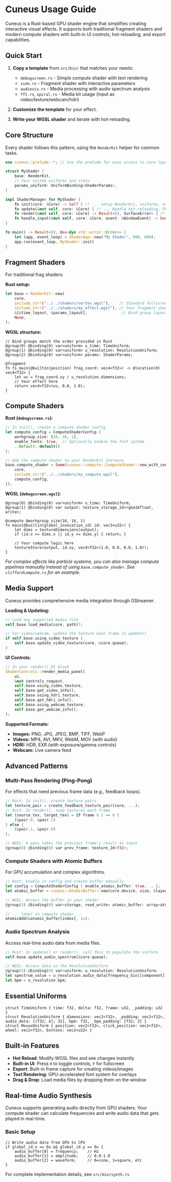 # Cuneus Usage Guide

Cuneus is a Rust-based GPU shader engine that simplifies creating interactive visual effects. It supports both traditional fragment shaders and modern compute shaders with built-in UI controls, hot-reloading, and export capabilities.

## Quick Start

1. **Copy a template** from `src/bin/` that matches your needs:
   - `debugscreen.rs` - Simple compute shader with text rendering
   - `sinh.rs` - Fragment shader with interactive parameters  
   - `audiovis.rs` - Media processing with audio spectrum analysis
   - `fft.rs`, `spiral.rs` - Media kit usage (input as video/texture/webcam/hdri)

2.  **Customize the template** for your effect.
3.  **Write your WGSL shader** and iterate with hot-reloading.

## Core Structure

Every shader follows this pattern, using the `RenderKit` helper for common tasks.

```rust
use cuneus::prelude::*; // Use the prelude for easy access to core types

struct MyShader {
    base: RenderKit,
    // Your custom uniforms and state
    params_uniform: UniformBinding<ShaderParams>,
}

impl ShaderManager for MyShader {
    fn init(core: &Core) -> Self { /* ... Setup RenderKit, uniforms, etc. ... */ }
    fn update(&mut self, core: &Core) { /* ... Handle hot-reloading, FPS, etc. ... */ }
    fn render(&mut self, core: &Core) -> Result<(), SurfaceError> { /* ... Render logic ... */ }
    fn handle_input(&mut self, core: &Core, event: &WindowEvent) -> bool { /* ... Input logic ... */ }
}

fn main() -> Result<(), Box<dyn std::error::Error>> {
    let (app, event_loop) = ShaderApp::new("My Shader", 800, 600);
    app.run(event_loop, MyShader::init)
}
```

## Fragment Shaders

For traditional frag shaders:

**Rust setup:**

```rust
let base = RenderKit::new(
    core,
    include_str!("../../shaders/vertex.wgsl"),    // Standard fullscreen quad
    include_str!("../../shaders/my_effect.wgsl"), // Your fragment shader
    &[&time_layout, &params_layout],               // Bind group layouts
    None,
);
```

**WGSL structure:**
```wgsl
// Bind groups match the order provided in Rust
@group(0) @binding(0) var<uniform> u_time: TimeUniform;
@group(1) @binding(0) var<uniform> u_resolution: ResolutionUniform;
@group(2) @binding(0) var<uniform> params: ShaderParams;

@fragment
fn fs_main(@builtin(position) frag_coord: vec4<f32>) -> @location(0) vec4<f32> {
    let uv = frag_coord.xy / u_resolution.dimensions;
    // Your effect here
    return vec4<f32>(uv, 0.0, 1.0);
}
```

## Compute Shaders


**Rust (`debugscreen.rs`):**
```rust
// In init(), create a compute shader config
let compute_config = ComputeShaderConfig {
    workgroup_size: [16, 16, 1],
    enable_fonts: true,  // Optionally enable the font system
    ..Default::default()
};

// Add the compute shader to your RenderKit instance
base.compute_shader = Some(cuneus::compute::ComputeShader::new_with_config(
    core,
    include_str!("../../shaders/my_compute.wgsl"),
    compute_config,
));
```

**WGSL (`debugscreen.wgsl`):**
```wgsl
@group(0) @binding(0) var<uniform> u_time: TimeUniform;
@group(1) @binding(0) var output: texture_storage_2d<rgba16float, write>;

@compute @workgroup_size(16, 16, 1)
fn main(@builtin(global_invocation_id) id: vec3<u32>) {
    let dims = textureDimensions(output);
    if (id.x >= dims.x || id.y >= dims.y) { return; }
    
    // Your compute logic here
    textureStore(output, id.xy, vec4<f32>(1.0, 0.0, 0.0, 1.0));
}
```
*For complex effects like particle systems, you can also manage compute pipelines manually instead of using `base.compute_shader`. See `cliffordcompute.rs` for an example.*

## Media Support

Cuneus provides comprehensive media integration through GStreamer.

**Loading & Updating:**
```rust
// Load any supported media file
self.base.load_media(core, path)?;

// For video/webcam, update the texture each frame in update()
if self.base.using_video_texture {
    self.base.update_video_texture(core, &core.queue);
}
```

**UI Controls:**
```rust
// In your render() UI block
ShaderControls::render_media_panel(
    ui,
    &mut controls_request,
    self.base.using_video_texture,
    self.base.get_video_info(),
    self.base.using_hdri_texture,
    self.base.get_hdri_info(),
    self.base.using_webcam_texture,
    self.base.get_webcam_info(),
);
```

**Supported Formats:**
- **Images:** PNG, JPG, JPEG, BMP, TIFF, WebP
- **Videos:** MP4, AVI, MKV, WebM, MOV (with audio)
- **HDRI:** HDR, EXR (with exposure/gamma controls)
- **Webcam:** Live camera feed

## Advanced Patterns

### Multi-Pass Rendering (Ping-Pong)
For effects that need previous frame data (e.g., feedback loops).
```rust
// Rust: In init(), create texture pairs
let texture_pair = create_feedback_texture_pair(core, ...);
// Rust: In render(), swap textures each frame
let (source_tex, target_tex) = if frame % 2 == 0 {
    (&pair.0, &pair.1)
} else {
    (&pair.1, &pair.0)
};

// WGSL: A pass takes the previous frame's result as input
@group(0) @binding(0) var prev_frame: texture_2d<f32>;
```

### Compute Shaders with Atomic Buffers
For GPU accumulation and complex algorithms.
```rust
// Rust: Enable in config and create buffer manually
let config = ComputeShaderConfig { enable_atomic_buffer: true, .. };
let atomic_buffer = cuneus::AtomicBuffer::new(core.device, size, &layout);

// WGSL: Access the buffer in your shader
@group(3) @binding(0) var<storage, read_write> atomic_buffer: array<atomic<u32>>;

// ... later in compute shader ...
atomicAdd(&atomic_buffer[index], 1u);
```

### Audio Spectrum Analysis
Access real-time audio data from media files.
```rust
// Rust: In update() or render(), call this to populate the uniform
self.base.update_audio_spectrum(&core.queue);

// WGSL: Access data in the ResolutionUniform
@group(3) @binding(0) var<uniform> u_resolution: ResolutionUniform;
let spectrum_value = u_resolution.audio_data[frequency_bin][component];
let bpm = u_resolution.bpm;
```

## Essential Uniforms

```wgsl
struct TimeUniform { time: f32, delta: f32, frame: u32, _padding: u32 }
struct ResolutionUniform { dimensions: vec2<f32>, _padding: vec2<f32>, audio_data: [[f32; 4]; 32], bpm: f32, _bpm_padding: [f32; 3] }
struct MouseUniform { position: vec2<f32>, click_position: vec2<f32>, wheel: vec2<f32>, buttons: vec2<u32> }
```

## Built-in Features

- **Hot Reload**: Modify WGSL files and see changes instantly
- **Built-in UI**: Press `H` to toggle controls, `F` for fullscreen  
- **Export**: Built-in frame capture for creating videos/images
- **Text Rendering**: GPU-accelerated font system for overlays
- **Drag & Drop**: Load media files by dropping them on the window

## Real-time Audio Synthesis

Cuneus supports generating audio directly from GPU shaders. Your compute shader can calculate frequencies and write audio data that gets played in real-time.

### Basic Setup
```wgsl
// Write audio data from GPU to CPU
if global_id.x == 0u && global_id.y == 0u {
    audio_buffer[0] = frequency;    // Hz
    audio_buffer[1] = amplitude;    // 0.0-1.0  
    audio_buffer[2] = waveform;     // 0=sine, 1=square, etc
}
```

For complete implementation details, see `src/bin/synth.rs`
